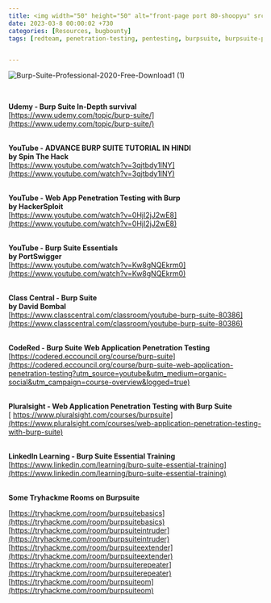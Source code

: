 ```yaml
---
title: <img width="50" height="50" alt="front-page port 80-shoopyu" src="https://www.kali.org/tools/burpsuite/images/burpsuite-logo.svg"> Burpsuite Learning Resources 🧠💻
date: 2023-03-8 00:00:02 +730
categories: [Resources, bugbounty]
tags: [redteam, penetration-testing, pentesting, burpsuite, burpsuite-pro, learning, resources, cybersecurity-resources] # TAG names should always be lowercase


---
```





![Burp-Suite-Professional-2020-Free-Download1 (1)](https://github.com/thelocalh0st/thelocalh0st.github.io/assets/125783410/f6fd029f-9056-40b2-9442-5fd210625a59)

&nbsp;
&nbsp;

**Udemy - Burp Suite In-Depth survival** <br>
	 [https://www.udemy.com/topic/burp-suite/](https://www.udemy.com/topic/burp-suite/) <br> <br>

**YouTube - ADVANCE BURP SUITE TUTORIAL IN HINDI <br>
	by Spin The Hack**<br>
	[https://www.youtube.com/watch?v=3qjtbdy1lNY](https://www.youtube.com/watch?v=3qjtbdy1lNY) <br> <br>

**YouTube - Web App Penetration Testing with Burp<br>
	by HackerSploit**<br>
	[https://www.youtube.com/watch?v=0HjI2jJ2wE8](https://www.youtube.com/watch?v=0HjI2jJ2wE8) <br> <br>

**YouTube - Burp Suite Essentials**<br>
	**by PortSwigger**<br>
	 [https://www.youtube.com/watch?v=Kw8gNQEkrm0](https://www.youtube.com/watch?v=Kw8gNQEkrm0) <br> <br>

**Class Central - Burp Suite <br>
	by David Bombal**<br>
	[https://www.classcentral.com/classroom/youtube-burp-suite-80386](https://www.classcentral.com/classroom/youtube-burp-suite-80386) <br> <br>

**CodeRed - Burp Suite Web Application Penetration Testing**<br>
	 [https://codered.eccouncil.org/course/burp-suite](https://codered.eccouncil.org/course/burp-suite-web-application-penetration-testing?utm_source=youtube&utm_medium=organic-social&utm_campaign=course-overview&logged=true)<br> <br>

**Pluralsight - Web Application Penetration Testing with Burp Suite**<br>
[	https://www.pluralsight.com/courses/burpsuite](https://www.pluralsight.com/courses/web-application-penetration-testing-with-burp-suite)<br> <br>

**LinkedIn Learning - Burp Suite Essential Training**<br>
	[https://www.linkedin.com/learning/burp-suite-essential-training](https://www.linkedin.com/learning/burp-suite-essential-training)<br> <br>

**Some Tryhackme Rooms on Burpsuite**<br>

[https://tryhackme.com/room/burpsuitebasics](https://tryhackme.com/room/burpsuitebasics)<br> 
[https://tryhackme.com/room/burpsuiteintruder](https://tryhackme.com/room/burpsuiteintruder)<br> 
[https://tryhackme.com/room/burpsuiteextender](https://tryhackme.com/room/burpsuiteextender)<br> 
[https://tryhackme.com/room/burpsuiterepeater](https://tryhackme.com/room/burpsuiterepeater)<br> 
[https://tryhackme.com/room/burpsuiteom](https://tryhackme.com/room/burpsuiteom)<br> 

